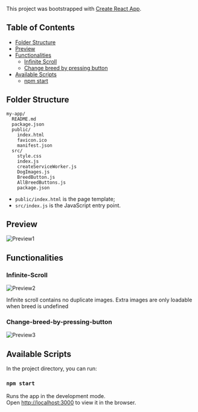 This project was bootstrapped with [Create React App](https://github.com/facebookincubator/create-react-app).

## Table of Contents

- [Folder Structure](#folder-structure)
- [Preview](#Preview)
- [Functionalities](#Functionalities)
  - [Infinite Scroll](#Infinite-Scroll)
  - [Change breed by pressing button](#Change-breed-by-pressing-button)
- [Available Scripts](#available-scripts)
  - [npm start](#npm-start)


## Folder Structure

```
my-app/
  README.md
  package.json
  public/
    index.html
    favicon.ico
    manifest.json
  src/
    style.css
    index.js
    createServiceWorker.js
    DogImages.js
    BreedButton.js
    AllBreedButtons.js
    package.json
```

* `public/index.html` is the page template;
* `src/index.js` is the JavaScript entry point.



## Preview

![Preview1](https://github.com/WenXinDong2018/images1/blob/master/Screenshot%202019-10-17%20at%2017.18.56.png)


## Functionalities

### Infinite-Scroll 

![Preview2](https://github.com/WenXinDong2018/images1/blob/master/Screenshot%202019-10-17%20at%2019.27.47.png)

Infinite scroll contains no duplicate images. Extra images are only loadable when breed is undefined

### Change-breed-by-pressing-button

![Preview3](https://github.com/WenXinDong2018/images1/blob/master/Screenshot%202019-10-17%20at%2019.25.45.png)


## Available Scripts

In the project directory, you can run:

### `npm start`

Runs the app in the development mode.<br>
Open [http://localhost:3000](http://localhost:3000) to view it in the browser.
